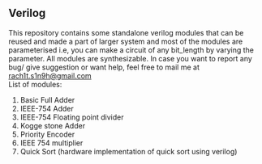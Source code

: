 ## Verilog
This repository contains some standalone verilog modules that can be reused and made a part of larger system and most of the modules are parameterised i.e, you can make a circuit of any bit_length by varying the parameter. All modules are synthesizable. In case you want to report any bug/ give suggestion or want help, feel free to mail me at rach1t.s1n9h@gmail.com 
<br> List of modules:</br>
1. Basic Full Adder
2. IEEE-754 Adder
3. IEEE-754 Floating point divider
4. Kogge stone Adder
5. Priority Encoder
6. IEEE 754 multiplier
7. Quick Sort (hardware implementation of quick sort using verilog)
